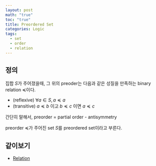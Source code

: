 ```yaml
---
layout: post
math: "true"
toc: "true"
title: Preordered Set
categories: Logic
tags:
  - set
  - order
  - relation
---
```

## 정의

집합 ${ S }$가 주어졌을때, 그 위의 preoder는 다음과 같은 성질을 만족하는 binary relation ${ \preceq }$이다.

- (reflexive) ${ \forall a \in S,\, a \preceq a }$
- (transitive) ${ a \preceq b }$ 이고 ${ b \preceq c}$ 이면 ${ a \preceq c }$

간단히 말해서, preorder = partial order - antisymmetry

preorder ${ \preceq }$가 주어진 set ${ S }$를 preordered set이라고 부른다.

## 같이보기

- [Relation](https://paraconsistent.github.io/logic/2024/02/26/relation.html)